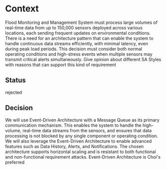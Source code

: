 # Context
Flood Monitoring and Management System must process large volumes of real-time data from up to 150,000 sensors deployed across various locations, each sending frequent updates on environmental conditions. There is a need for an architecture pattern that can enable the system to handle continuous data streams efficiently, with minimal latency, even during peak load periods. This decision must consider both normal operating conditions and high-stress events when multiple sensors may transmit critical alerts simultaneously. Give opinion about different SA Styles with reasons that can support this kind of requirement
## Status
rejected
## Decision
We will use Event-Driven Architecture with a Message Queue as its primary communication mechanism. This enables the system to handle the high-volume, real-time data streams from the sensors, and ensures that data processing is not blocked by any single component or operating condition. We will also leverage the Event-Driven Architecture to enable advanced features such as Data History, Alerts, and Notifications. The chosen architecture supports horizontal scaling and is resistant to both functional and non-functional requirement attacks. Event-Driven Architecture is Choi's preferred
